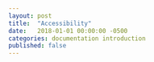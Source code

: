 ```yaml
---
layout: post
title:  "Accessibility"
date:   2018-01-01 00:00:00 -0500
categories: documentation introduction
published: false
---
```


